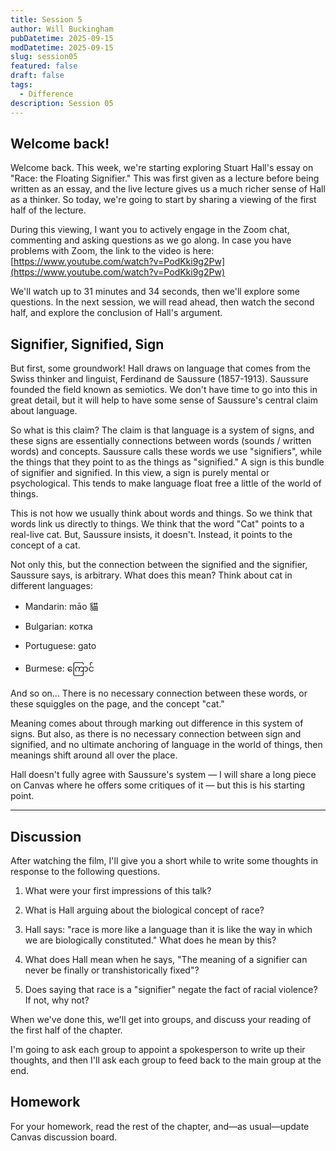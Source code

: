 ```yaml
---
title: Session 5
author: Will Buckingham
pubDatetime: 2025-09-15
modDatetime: 2025-09-15
slug: session05
featured: false
draft: false
tags:
  - Difference
description: Session 05
---
```

## Welcome back!

Welcome back. This week, we're starting exploring Stuart Hall's essay on "Race: the Floating Signifier." This was first given as a lecture before being written as an essay, and the live lecture gives us a much richer sense of Hall as a thinker. So today, we're going to start by sharing a viewing of the first half of the lecture.

During this viewing, I want you to actively engage in the Zoom chat, commenting and asking questions as we go along. In case you have problems with Zoom, the link to the video is here: [https://www.youtube.com/watch?v=PodKki9g2Pw](https://www.youtube.com/watch?v=PodKki9g2Pw)

We'll watch up to 31 minutes and 34 seconds, then we'll explore some questions. In the next session, we will read ahead, then watch the second half, and explore the conclusion of Hall's argument.

## Signifier, Signified, Sign

But first, some groundwork! Hall draws on language that comes from the Swiss thinker and linguist, Ferdinand de Saussure (1857-1913). Saussure founded the field known as semiotics. We don't have time to go into this in great detail, but it will help to have some sense of Saussure's central claim about language.

So what is this claim? The claim is that language is a system of signs, and these signs are essentially connections between words (sounds / written words) and concepts. Saussure calls these words we use "signifiers", while the things that they point to as the things as "signified." A sign is this bundle of signifier and signified. In this view, a sign is purely mental or psychological. This tends to make language float free a little of the world of things.

This is not how we usually think about words and things. So we think that words link us directly to things. We think that the word "Cat" points to a real-live cat. But, Saussure insists, it doesn't. Instead, it points to the concept of a cat.

Not only this, but the connection between the signified and the signifier, Saussure says, is arbitrary. What does this mean? Think about cat in different languages:

*   Mandarin: māo​ 貓
    
*   Bulgarian: котка
    
*   Portuguese: gato
    
*   Burmese: ကြောင်
    

And so on... There is no necessary connection between these words, or these squiggles on the page, and the concept "cat."

Meaning comes about through marking out difference in this system of signs. But also, as there is no necessary connection between sign and signified, and no ultimate anchoring of language in the world of things, then meanings shift around all over the place.

Hall doesn't fully agree with Saussure's system — I will share a long piece on Canvas where he offers some critiques of it — but this is his starting point.

* * *

## Discussion

After watching the film, I'll give you a short while to write some thoughts in response to the following questions.

1.  What were your first impressions of this talk?
    
2.  What is Hall arguing about the biological concept of race?
    
3.  Hall says: "race is more like a language than it is like the way in which we are biologically constituted." What does he mean by this?
    
4.  What does Hall mean when he says, "The meaning of a signifier can never be finally or transhistorically fixed"?
    
5.  Does saying that race is a "signifier" negate the fact of racial violence? If not, why not?
    

When we've done this, we'll get into groups, and discuss your reading of the first half of the chapter.

I'm going to ask each group to appoint a spokesperson to write up their thoughts, and then I'll ask each group to feed back to the main group at the end.

## Homework

For your homework, read the rest of the chapter, and—as usual—update Canvas discussion board.